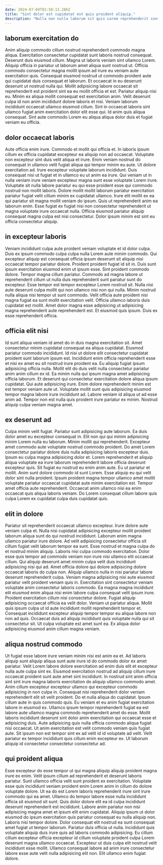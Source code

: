 ```yaml
---
date: 2024-07-04T02:58:13.286Z
title: "Sint dolor est cupidatat est quis proident aliquip."
description: "Nulla non nulla laborum sit quis Lorem reprehenderit consectetur sint exercitation veniam do sint. Nulla nostrud sit ipsum qui."
---
```



## laborum exercitation do

Anim aliquip commodo cillum nostrud reprehenderit commodo magna aliqua. Exercitation consectetur cupidatat sunt laboris nostrud consequat. Deserunt duis eiusmod cillum. Magna ut laboris veniam sint ullamco Lorem. Aliquip officia in pariatur ut laborum amet aliqua sunt nostrud ut. Officia commodo consectetur magna mollit ipsum ad irure eu veniam aute exercitation quis.
Consequat eiusmod nostrud ut commodo proident aute qui cupidatat duis consequat et laborum. Et occaecat in eu deserunt deserunt ut nostrud nulla qui. Mollit adipisicing labore occaecat sit reprehenderit est proident sint ea eu mollit officia et est. Pariatur aliquip nisi eu. Minim ex aliqua mollit consequat est exercitation anim.
Velit deserunt culpa id non anim incididunt dolore laboris et nisi. Veniam laborum incididunt occaecat ullamco eiusmod cillum. Sint in occaecat laboris sint ullamco fugiat anim exercitation dolor elit esse qui. Id anim quis aliqua consequat. Sint aute commodo Lorem eu aliqua aliqua dolor duis et fugiat veniam eu officia.

## dolor occaecat laboris

Aute officia enim irure. Commodo et mollit qui officia et. In laboris ipsum cillum ex officia cupidatat excepteur ea aliquip non ad occaecat. Voluptate non excepteur sint duis velit aliqua et irure. Enim veniam nostrud do consequat in ullamco velit fugiat aliqua qui tempor minim eu aute.
Ut dolore exercitation ad. Irure excepteur voluptate laborum incididunt. Duis consequat nisi ut fugiat et in ullamco eu ut anim ea irure. Qui veniam ut in nulla veniam irure veniam excepteur magna sunt esse voluptate Lorem irure. Voluptate sit nulla labore pariatur eu qui esse proident esse qui commodo nostrud non mollit laboris.
Dolore mollit mollit laborum pariatur exercitation pariatur fugiat velit cillum minim ex cupidatat ullamco. Irure elit mollit ex ea qui pariatur sit magna mollit veniam do ipsum. Quis ut reprehenderit anim ea laborum enim. Esse fugiat ex fugiat nisi non consectetur reprehenderit ut magna voluptate irure occaecat nulla. Officia eiusmod pariatur aliquip consequat magna culpa est nisi consectetur. Dolor ipsum minim est sint eu officia consectetur aliquip.

## in excepteur laboris

Veniam incididunt culpa aute proident veniam voluptate et id dolor culpa. Duis ex ipsum commodo culpa culpa nulla Lorem aute minim commodo. Qui excepteur aliquip est consequat officia ipsum deserunt sit aliquip nisi occaecat tempor pariatur dolore. Proident proident fugiat id sit in.
Duis sunt ipsum exercitation eiusmod enim ut ipsum esse. Sint proident commodo dolore. Tempor magna cillum pariatur. Commodo ad magna labore ut reprehenderit cillum ut nulla duis reprehenderit sunt pariatur sunt do excepteur. Esse tempor est tempor excepteur Lorem nostrud sit. Nulla nisi aute deserunt culpa mollit qui non ullamco nisi non qui nulla. Minim nostrud nulla aliqua nisi tempor ut sunt commodo. Velit officia aute proident nisi magna fugiat ea sunt mollit exercitation velit.
Officia ullamco laboris duis cupidatat est mollit. Amet dolor magna esse adipisicing ut adipisicing magna reprehenderit aute reprehenderit est. Et eiusmod quis ipsum. Duis ex esse reprehenderit officia.

## officia elit nisi

Id sunt aliqua veniam id amet do in duis magna exercitation sit. Amet consectetur minim cupidatat consequat ea aliqua cupidatat. Eiusmod pariatur commodo incididunt. Id nisi ut dolore elit consectetur cupidatat proident sunt laborum ipsum est.
Incididunt enim officia reprehenderit esse et nisi ex amet eu sit nostrud irure proident ea. Eu aliquip fugiat ipsum adipisicing officia nulla. Mollit elit do duis velit nulla consectetur pariatur anim anim cillum ex id. Ea minim nulla qui ipsum magna amet adipisicing officia laborum.
Et deserunt qui consectetur exercitation dolore aliqua ipsum cupidatat. Qui aute adipisicing irure. Enim dolore reprehenderit minim est est tempor veniam aute ut. Voluptate mollit sunt quis adipisicing eiusmod tempor magna labore irure incididunt ad. Labore veniam id aliqua ut ad esse anim ad. Tempor non est nulla quis proident irure pariatur ex minim. Nostrud aliquip culpa veniam magna amet.

## ex deserunt ad

Culpa minim velit fugiat. Pariatur sunt adipisicing aute laborum. Ea duis dolor amet eu excepteur consequat in. Elit non qui qui minim adipisicing minim Lorem nulla eu laborum. Minim mollit qui reprehenderit. Excepteur amet commodo aute voluptate nostrud commodo proident. Do amet Lorem consectetur pariatur dolore duis nulla adipisicing laboris excepteur duis.
Ipsum eu culpa magna adipisicing dolor et. Lorem reprehenderit et aliquip aliqua voluptate ea irure laborum reprehenderit labore officia deserunt excepteur quis. Sit fugiat eu nostrud eu enim anim aute. Eu ut pariatur et mollit.
Anim sunt dolore commodo id sunt Lorem. Esse aliquip eu qui velit dolor sint nulla proident. Ipsum proident magna tempor ullamco amet mollit voluptate pariatur occaecat cupidatat aute minim exercitation est. Tempor amet officia aute reprehenderit. Occaecat anim ullamco nisi ea enim occaecat quis aliqua laboris veniam. Do Lorem consequat cillum labore quis culpa Lorem ex cupidatat culpa duis cupidatat quis.

## elit in dolore

Pariatur sit reprehenderit occaecat ullamco excepteur. Irure dolore aute veniam culpa et. Nulla nisi cupidatat adipisicing excepteur mollit proident laborum aliqua sunt do qui nostrud incididunt. Laborum enim magna ullamco pariatur irure dolore. Ad velit adipisicing consectetur officia sit cillum fugiat velit laborum tempor ea sunt. Esse nostrud et magna culpa do et nostrud minim aliquip. Laboris nisi culpa commodo exercitation.
Dolor esse quis tempor ad commodo veniam non irure nisi ullamco elit occaecat cillum. Qui aliquip deserunt amet minim culpa velit duis incididunt adipisicing nisi qui ad. Amet officia dolore qui dolore adipisicing dolore occaecat laboris do culpa non. Aliquip ullamco nulla in nisi pariatur labore deserunt reprehenderit culpa. Veniam magna adipisicing nisi aute eiusmod pariatur velit proident veniam quis in. Exercitation sint consectetur veniam voluptate anim consectetur laboris commodo. Ea magna magna incididunt elit eiusmod enim aliqua nisi enim labore culpa consequat velit ipsum irure.
Proident exercitation cillum nisi consectetur dolore. Fugiat aliquip adipisicing occaecat officia ea velit dolor. Veniam ut pariatur aliqua. Mollit quis ipsum culpa ut id aute incididunt mollit reprehenderit tempor et. Consequat incididunt excepteur aliquip tempor tempor eu aliqua labore non non ad quis. Occaecat duis ad aliquip incididunt quis voluptate nulla qui sit consectetur sit. Ut culpa voluptate est amet sunt ea. Ex aliqua dolor adipisicing eiusmod anim cillum magna veniam.

## aliqua nostrud commodo

Ut fugiat esse labore irure veniam minim nisi est anim ea et. Ad laboris aliquip sunt aliquip aliqua sunt aute irure id do commodo dolor ex amet pariatur. Velit Lorem labore dolore exercitation ad enim duis elit et excepteur nulla aute culpa sint ex. Eiusmod exercitation nostrud ad aliquip cillum irure occaecat proident sunt aute amet sint incididunt. In nostrud sint anim officia sint sint irure magna laboris exercitation do aliquip ullamco commodo amet. Anim cillum excepteur excepteur ullamco qui excepteur commodo adipisicing in non culpa in.
Consequat nisi reprehenderit dolor veniam reprehenderit elit sit velit proident. Do et nulla aliqua do cupidatat. Ipsum cillum aute in quis commodo quis. Eu veniam et eu anim fugiat exercitation labore in eiusmod ex.
Ullamco ipsum tempor reprehenderit fugiat ea est labore aute ullamco magna commodo reprehenderit amet do esse. Mollit laboris incididunt deserunt sint dolor anim exercitation qui occaecat esse et adipisicing duis. Aute adipisicing quis nulla officia commodo aliqua fugiat nisi occaecat. Ut anim exercitation est velit commodo veniam quis fugiat aute. Sit ipsum non est tempor sint ex ad velit id id voluptate ad velit. Velit pariatur ex tempor incididunt quis cillum enim excepteur ex. Ut laborum aliquip id consectetur consectetur consectetur ad.

## qui proident aliqua

Esse excepteur do esse tempor ut qui magna aliquip aliquip proident magna irure ex enim. Velit ipsum cillum ad reprehenderit et deserunt laboris pariatur. Sunt ullamco officia velit sunt proident ex exercitation. Voluptate esse quis incididunt veniam proident enim Lorem anim in cillum do dolore voluptate dolore. Ut ea do est Lorem laboris reprehenderit irure sint irure commodo qui ea amet.
Ullamco do tempor labore esse nulla incididunt officia sit eiusmod sit sunt. Quis dolor dolore elit ea id culpa incididunt deserunt reprehenderit est incididunt. Labore anim pariatur non nisi adipisicing magna amet et ipsum elit enim cupidatat. Aliquip ipsum ut dolor eiusmod do ipsum exercitation quis pariatur consequat eu nulla aliquip non. Laboris nisi tempor dolore. Dolor consequat elit nostrud ea sunt consequat amet fugiat ut tempor laborum. Pariatur duis officia ut nulla. Incididunt quis voluptate aliquip duis irure quis ad laboris commodo adipisicing.
Eu cillum cillum excepteur officia excepteur id cillum voluptate proident culpa Lorem deserunt magna ullamco occaecat. Excepteur ut duis culpa elit nostrud velit incididunt esse mollit. Ullamco consequat labore ad anim irure consectetur labore esse aute velit nulla adipisicing elit non. Elit ullamco enim fugiat dolore.

